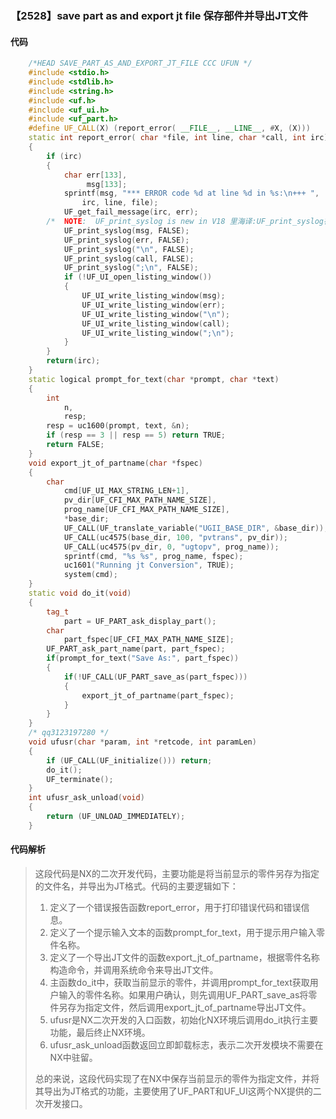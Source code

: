 ### 【2528】save part as and export jt file 保存部件并导出JT文件

#### 代码

```cpp
    /*HEAD SAVE_PART_AS_AND_EXPORT_JT_FILE CCC UFUN */  
    #include <stdio.h>  
    #include <stdlib.h>  
    #include <string.h>  
    #include <uf.h>  
    #include <uf_ui.h>  
    #include <uf_part.h>  
    #define UF_CALL(X) (report_error( __FILE__, __LINE__, #X, (X)))  
    static int report_error( char *file, int line, char *call, int irc)  
    {  
        if (irc)  
        {  
            char err[133],  
                 msg[133];  
            sprintf(msg, "*** ERROR code %d at line %d in %s:\n+++ ",  
                irc, line, file);  
            UF_get_fail_message(irc, err);  
        /*  NOTE:  UF_print_syslog is new in V18 里海译:UF_print_syslog在V18中是新的。 */  
            UF_print_syslog(msg, FALSE);  
            UF_print_syslog(err, FALSE);  
            UF_print_syslog("\n", FALSE);  
            UF_print_syslog(call, FALSE);  
            UF_print_syslog(";\n", FALSE);  
            if (!UF_UI_open_listing_window())  
            {  
                UF_UI_write_listing_window(msg);  
                UF_UI_write_listing_window(err);  
                UF_UI_write_listing_window("\n");  
                UF_UI_write_listing_window(call);  
                UF_UI_write_listing_window(";\n");  
            }  
        }  
        return(irc);  
    }  
    static logical prompt_for_text(char *prompt, char *text)  
    {  
        int  
            n,  
            resp;  
        resp = uc1600(prompt, text, &n);  
        if (resp == 3 || resp == 5) return TRUE;  
        return FALSE;  
    }  
    void export_jt_of_partname(char *fspec)  
    {  
        char  
            cmd[UF_UI_MAX_STRING_LEN+1],  
            pv_dir[UF_CFI_MAX_PATH_NAME_SIZE],  
            prog_name[UF_CFI_MAX_PATH_NAME_SIZE],  
            *base_dir;  
            UF_CALL(UF_translate_variable("UGII_BASE_DIR", &base_dir));  
            UF_CALL(uc4575(base_dir, 100, "pvtrans", pv_dir));  
            UF_CALL(uc4575(pv_dir, 0, "ugtopv", prog_name));  
            sprintf(cmd, "%s %s", prog_name, fspec);  
            uc1601("Running jt Conversion", TRUE);  
            system(cmd);  
    }  
    static void do_it(void)  
    {  
        tag_t  
            part = UF_PART_ask_display_part();  
        char  
            part_fspec[UF_CFI_MAX_PATH_NAME_SIZE];  
        UF_PART_ask_part_name(part, part_fspec);  
        if(prompt_for_text("Save As:", part_fspec))  
        {  
            if(!UF_CALL(UF_PART_save_as(part_fspec)))  
            {  
                export_jt_of_partname(part_fspec);  
            }  
        }  
    }  
    /* qq3123197280 */  
    void ufusr(char *param, int *retcode, int paramLen)  
    {  
        if (UF_CALL(UF_initialize())) return;  
        do_it();  
        UF_terminate();  
    }  
    int ufusr_ask_unload(void)  
    {  
        return (UF_UNLOAD_IMMEDIATELY);  
    }

```

#### 代码解析

> 这段代码是NX的二次开发代码，主要功能是将当前显示的零件另存为指定的文件名，并导出为JT格式。代码的主要逻辑如下：
>
> 1. 定义了一个错误报告函数report_error，用于打印错误代码和错误信息。
> 2. 定义了一个提示输入文本的函数prompt_for_text，用于提示用户输入零件名称。
> 3. 定义了一个导出JT文件的函数export_jt_of_partname，根据零件名称构造命令，并调用系统命令来导出JT文件。
> 4. 主函数do_it中，获取当前显示的零件，并调用prompt_for_text获取用户输入的零件名称。如果用户确认，则先调用UF_PART_save_as将零件另存为指定文件，然后调用export_jt_of_partname导出JT文件。
> 5. ufusr是NX二次开发的入口函数，初始化NX环境后调用do_it执行主要功能，最后终止NX环境。
> 6. ufusr_ask_unload函数返回立即卸载标志，表示二次开发模块不需要在NX中驻留。
>
> 总的来说，这段代码实现了在NX中保存当前显示的零件为指定文件，并将其导出为JT格式的功能，主要使用了UF_PART和UF_UI这两个NX提供的二次开发接口。
>
